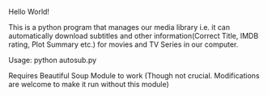 Hello World!

This is a python program that manages our media library i.e. it can automatically
download subtitles and other information(Correct Title, IMDB rating, Plot Summary etc.)
 for movies and TV Series in our computer.

Usage:
python autosub.py <path to directory containing media>

Requires Beautiful Soup Module to work (Though not crucial. Modifications are welcome to
make it run without this module)
